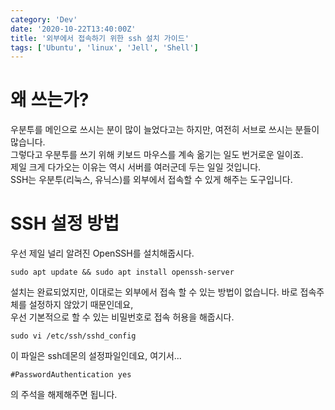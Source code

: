 ```yaml
---
category: 'Dev'
date: '2020-10-22T13:40:00Z'
title: '외부에서 접속하기 위한 ssh 설치 가이드'
tags: ['Ubuntu', 'linux', 'Jell', 'Shell']
---
```


# 왜 쓰는가?

우분투를 메인으로 쓰시는 분이 많이 늘었다고는 하지만, 여전히 서브로 쓰시는 분들이 많습니다.  
그렇다고 우분투를 쓰기 위해 키보드 마우스를 계속 옮기는 일도 번거로운 일이죠.  
제일 크게 다가오는 이유는 역시 서버를 여러군데 두는 일일 것입니다.  
SSH는 우분투(리눅스, 유닉스)를 외부에서 접속할 수 있게 해주는 도구입니다.

# SSH 설정 방법

우선 제일 널리 알려진 OpenSSH를 설치해줍시다.

```shell
sudo apt update && sudo apt install openssh-server
```

설치는 완료되었지만, 이대로는 외부에서 접속 할 수 있는 방법이 없습니다. 바로 접속주체를 설정하지 않았기 때문인데요,  
우선 기본적으로 할 수 있는 비밀번호로 접속 허용을 해줍시다.

```shell
sudo vi /etc/ssh/sshd_config
```

이 파일은 ssh데몬의 설정파일인데요, 여기서...

```
#PasswordAuthentication yes
```

의 주석을 해제해주면 됩니다.
